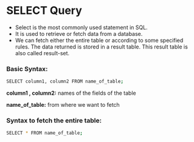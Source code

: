 # SELECT Query

- Select is the most commonly used statement in SQL. 
- It is used to retrieve or fetch data from a database. 
- We can fetch either the entire table or according to some specified rules. The data returned is stored in a result table. This result table is also called result-set.

### Basic Syntax:

```sh
SELECT column1, column2 FROM name_of_table;
```
**column1 , column2:** names of the fields of the table

**name_of_table:** from where we want to fetch


### Syntax to fetch the entire table: 

```sh
SELECT * FROM name_of_table;
```
